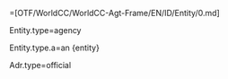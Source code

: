 =[OTF/WorldCC/WorldCC-Agt-Frame/EN/ID/Entity/0.md]

Entity.type=agency

Entity.type.a=an {entity}

Adr.type=official
